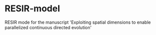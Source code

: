 # RESIR-model
RESIR mode for the manuscript 'Exploiting spatial dimensions to enable parallelized continuous directed evolution'

